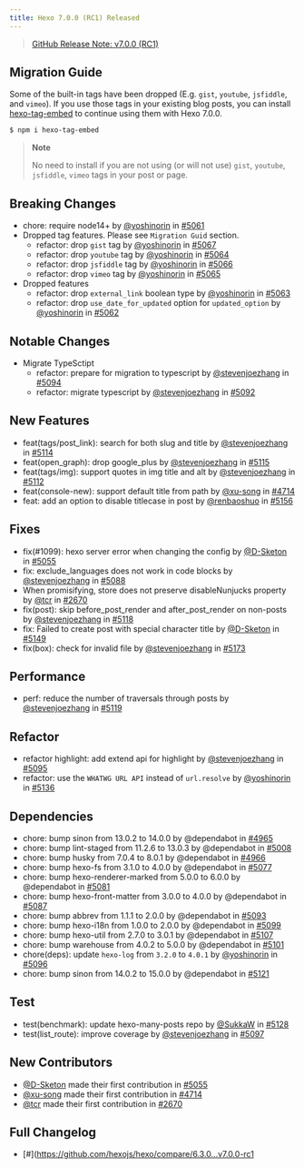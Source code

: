 ```yaml
---
title: Hexo 7.0.0 (RC1) Released
---
```


> [GitHub Release Note: v7.0.0 (RC1)](https://github.com/hexojs/hexo/releases/tag/v7.0.0-rc1)

## Migration Guide

Some of the built-in tags have been dropped (E.g. `gist`, `youtube`, `jsfiddle`, and `vimeo`). If you use those tags in your existing blog posts, you can install [hexo-tag-embed](https://github.com/hexojs/hexo-tag-embed) to continue using them with Hexo 7.0.0.

```sh
$ npm i hexo-tag-embed
```

> **Note**
>
> No need to install if you are not using (or will not use) `gist`, `youtube`, `jsfiddle`, `vimeo` tags in your post or page.

## Breaking Changes

* chore: require node14+ by [@yoshinorin] in [#5061](https://github.com/hexojs/hexo/pull/5061)
* Dropped tag features. Please see `Migration Guid` section.
    * refactor: drop `gist` tag by [@yoshinorin] in [#5067](https://github.com/hexojs/hexo/pull/5067)
    * refactor: drop `youtube` tag by [@yoshinorin] in [#5064](https://github.com/hexojs/hexo/pull/5064)
    * refactor: drop `jsfiddle` tag by [@yoshinorin] in [#5066](https://github.com/hexojs/hexo/pull/5066)
    * refactor: drop `vimeo` tag by [@yoshinorin] in [#5065](https://github.com/hexojs/hexo/pull/5065)
* Dropped features
    * refactor: drop `external_link` boolean type by [@yoshinorin] in [#5063](https://github.com/hexojs/hexo/pull/5063)
    * refactor: drop `use_date_for_updated` option for `updated_option` by [@yoshinorin] in [#5062](https://github.com/hexojs/hexo/pull/5062)

## Notable Changes

* Migrate TypeSctipt
    * refactor: prepare for migration to typescript by [@stevenjoezhang] in [#5094](https://github.com/hexojs/hexo/pull/5094)
    * refactor: migrate typescript by [@stevenjoezhang] in [#5092](https://github.com/hexojs/hexo/pull/5092)

## New Features

* feat(tags/post_link): search for both slug and title by [@stevenjoezhang] in [#5114](https://github.com/hexojs/hexo/pull/5114)
* feat(open_graph): drop google_plus by [@stevenjoezhang] in [#5115](https://github.com/hexojs/hexo/pull/5115)
* feat(tags/img): support quotes in img title and alt by [@stevenjoezhang] in [#5112](https://github.com/hexojs/hexo/pull/5112)
* feat(console-new): support default title from path by [@xu-song] in [#4714](https://github.com/hexojs/hexo/pull/4714)
* feat: add an option to disable titlecase in post by [@renbaoshuo] in [#5156](https://github.com/hexojs/hexo/pull/5156)

## Fixes

* fix(#1099): hexo server error when changing the config by [@D-Sketon] in [#5055](https://github.com/hexojs/hexo/pull/5055)
* fix: exclude_languages does not work in code blocks by [@stevenjoezhang] in [#5088](https://github.com/hexojs/hexo/pull/5088)
* When promisifying, store does not preserve disableNunjucks property by [@tcr] in [#2670](https://github.com/hexojs/hexo/pull/2670)
* fix(post): skip before_post_render and after_post_render on non-posts by [@stevenjoezhang] in [#5118](https://github.com/heojs/hexo/pull/5118)
* fix: Failed to create post with special character title by [@D-Sketon] in [#5149](https://github.com/hexojs/hexo/pull/5149)
* fix(box): check for invalid file by [@stevenjoezhang] in [#5173](https://github.com/hexojs/hexo/pull/5173)

## Performance

* perf: reduce the number of traversals through posts by [@stevenjoezhang] in [#5119](https://github.com/hexojs/hexo/pull/5119)

## Refactor

* refactor highlight: add extend api for highlight by [@stevenjoezhang] in [#5095](https://github.com/hexojs/hexo/pull/5095)
* refactor: use the `WHATWG URL API` instead of `url.resolve` by [@yoshinorin] in [#5136](https://github.com/hexojs/hexo/pull/5136)

## Dependencies

* chore: bump sinon from 13.0.2 to 14.0.0 by @dependabot in [#4965](https://github.com/hexojs/hexo/pull/4965)
* chore: bump lint-staged from 11.2.6 to 13.0.3 by @dependabot in [#5008](https://github.com/hexojs/hexo/pull/5008)
* chore: bump husky from 7.0.4 to 8.0.1 by @dependabot in [#4966](https://github.com/hexojs/hexo/pull/4966)
* chore: bump hexo-fs from 3.1.0 to 4.0.0 by @dependabot in [#5077](https://github.com/hexojs/hexo/pull/5077)
* chore: bump hexo-renderer-marked from 5.0.0 to 6.0.0 by @dependabot in [#5081](https://github.com/hexojs/hexo/pull/5081)
* chore: bump hexo-front-matter from 3.0.0 to 4.0.0 by @dependabot in [#5087](https://github.com/hexojs/hexo/pull/5087)
* chore: bump abbrev from 1.1.1 to 2.0.0 by @dependabot in [#5093](https://github.com/hexojs/hexo/pull/5093)
* chore: bump hexo-i18n from 1.0.0 to 2.0.0 by @dependabot in [#5099](https://github.com/hexojs/hexo/pull/5099)
* chore: bump hexo-util from 2.7.0 to 3.0.1 by @dependabot in [#5107](https://github.com/hexojs/hexo/pull/5107)
* chore: bump warehouse from 4.0.2 to 5.0.0 by @dependabot in [#5101](https://github.com/hexojs/hexo/pull/5101)
* chore(deps): update `hexo-log` from `3.2.0` to `4.0.1` by [@yoshinorin] in [#5096](https://github.com/hexojs/hexo/pull/5096)
* chore: bump sinon from 14.0.2 to 15.0.0 by @dependabot in [#5121](https://github.com/hexojs/hexo/pull/5121)

## Test

* test(benchmark): update hexo-many-posts repo by [@SukkaW] in [#5128](https://github.com/hexojs/hexo/pull/5128)
* test(list_route): improve coverage by [@stevenjoezhang] in [#5097](https://github.com/hexojs/hexo/pull/5097)

## New Contributors

* [@D-Sketon] made their first contribution in [#5055](https://github.com/hexojs/hexo/pull/5055)
* [@xu-song] made their first contribution in [#4714](https://github.com/hexojs/hexo/pull/4714)
* [@tcr] made their first contribution in [#2670](https://github.com/hexojs/hexo/pull/2670)

## Full Changelog

* [#](https://github.com/hexojs/hexo/compare/6.3.0...v7.0.0-rc1

[@stevenjoezhang]: https://github.com/stevenjoezhang
[@renbaoshuo]: https://github.com/renbaoshuo
[@xu-song]: https://github.com/xu-song
[@D-Sketon]: https://github.com/D-Sketon
[@tcr]: https://github.com/tcr
[@SukkaW]: https://github.com/SukkaW
[@yoshinorin]: https://github.com/yoshinorin